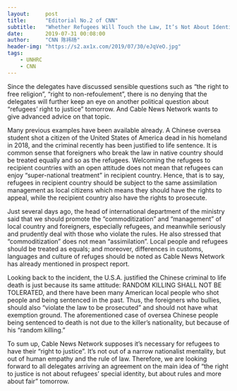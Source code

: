```yaml
---
layout:     post
title:      "Editorial No.2 of CNN"
subtitle:   "Whether Refugees Will Touch the Law, It’s Not About Identity, It’s About Rules"
date:       2019-07-31 00:08:00
author:     "CNN 陈祎旸"
header-img: "https://s2.ax1x.com/2019/07/30/eJqVeO.jpg"
tags:
    - UNHRC
    - CNN
---
```

  
Since the delegates have discussed sensible questions such as “the right to free religion”, “right to non-refoulement”, there is no denying that the delegates will further keep an eye on another political question about “refugees’ right to justice” tomorrow. And Cable News Network wants to give advanced advice on that topic.  

Many previous examples have been available already. A Chinese oversea student shot a citizen of the United States of America dead in his homeland in 2018, and the criminal recently has been justified to life sentence. It is common sense that foreigners who break the law in native country should be treated equally and so as the refugees. Welcoming the refugees to recipient countries with an open attitude does not mean that refugees can enjoy “super-national treatment” in recipient country. Hence, that is to say, refugees in recipient country should be subject to the same assimilation management as local citizens which means they should have the rights to appeal, while the recipient country also have the rights to prosecute.  
 
Just several days ago, the head of international department of the ministry said that we should promote the “commoditization” and “management” of local country and foreigners, especially refugees, and meanwhile seriously and prudently deal with those who violate the rules. He also stressed that “commoditization” does not mean “assimilation”. Local people and refugees should be treated as equals; and moreover, differences in customs, languages and culture of refuges should be noted as Cable News Network has already mentioned in prospect report.  
  
Looking back to the incident, the U.S.A. justified the Chinese criminal to life death is just because its same attitude: RANDOM KILLING SHALL NOT BE TOLERATED, and there have been many American local people who shot people and being sentenced in the past. Thus, the foreigners who bullies, should also “violate the law to be prosecuted” and should not have what exemption ground. The aforementioned case of oversea Chinese people being sentenced to death is not due to the killer’s nationality, but because of his “random killing.”  
  
To sum up, Cable News Network supposes it’s necessary for refugees to have their “right to justice”. It’s not out of a narrow nationalist mentality, but out of human empathy and the rule of law. Therefore, we are looking forward to all delegates arriving an agreement on the main idea of “the right to justice is not about refugees’ special identity, but about rules and more about fair” tomorrow.
